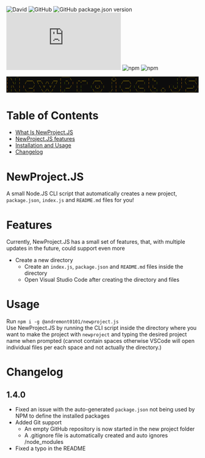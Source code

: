 ![David](https://img.shields.io/david/Link-Byte/newprojectjs?label=Dependencies&logo=node-deps)
![GitHub](https://img.shields.io/github/license/Link-Byte/newprojectjs?label=License&logo=node-license)
![GitHub package.json version](https://img.shields.io/github/package-json/v/Link-Byte/newprojectjs?label=Version&logo=project-ver)
![npm](https://img.shields.io/npm/dt/@andremont0101/newproject.js?label=Downloads)
![npm](https://img.shields.io/npm/v/node?label=Node.JS&logo=nodejs-ver)
![npm](https://img.shields.io/npm/v/npm?label=NPM&logo=npm-ver)

![newprojectjs](./newprojectjs.png)

# Table of Contents

- [What Is NewProject.JS](#newproject.js)
- [NewProject.JS features](#features)
- [Installation and Usage](#usage)
- [Changelog](#changelog)


# NewProject.JS

A small Node.JS CLI script that automatically creates a new project, `package.json`, `index.js` and `README.md` files for you!

# Features

Currently, NewProject.JS has a small set of features, that, with multiple updates in the future, could support even more
- Create a new directory
    - Create an `index.js`, `package.json` and `README.md` files inside the directory
    - Open Visual Studio Code after creating the directory and files

# Usage

Run `npm i -g @andremont0101/newproject.js`\
Use NewProject.JS by running the CLI script inside the directory where you want to make the project with `newproject` and typing the desired project name when prompted (cannot contain spaces otherwise VSCode will open individual files per each space and not actually the directory.)

# Changelog

## 1.4.0
- Fixed an issue with the auto-generated `package.json` not being used by NPM to define the installed packages
- Added Git support
    - An empty GitHub repository is now started in the new project folder
    - A .gitignore file is automatically created and auto ignores /node_modules
- Fixed a typo in the README